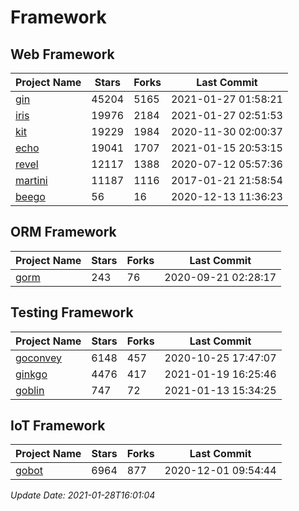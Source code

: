 # Framework

## Web Framework
| Project Name | Stars | Forks | Last Commit |
| ------------ | ----- | ----- | ----------- |
| [gin](https://github.com/gin-gonic/gin) | 45204 | 5165 | 2021-01-27 01:58:21 |
| [iris](https://github.com/kataras/iris) | 19976 | 2184 | 2021-01-27 02:51:53 |
| [kit](https://github.com/go-kit/kit) | 19229 | 1984 | 2020-11-30 02:00:37 |
| [echo](https://github.com/labstack/echo) | 19041 | 1707 | 2021-01-15 20:53:15 |
| [revel](https://github.com/revel/revel) | 12117 | 1388 | 2020-07-12 05:57:36 |
| [martini](https://github.com/go-martini/martini) | 11187 | 1116 | 2017-01-21 21:58:54 |
| [beego](https://github.com/astaxie/beego) | 56 | 16 | 2020-12-13 11:36:23 |

## ORM Framework
| Project Name | Stars | Forks | Last Commit |
| ------------ | ----- | ----- | ----------- |
| [gorm](https://github.com/jinzhu/gorm) | 243 | 76 | 2020-09-21 02:28:17 |

## Testing Framework
| Project Name | Stars | Forks | Last Commit |
| ------------ | ----- | ----- | ----------- |
| [goconvey](https://github.com/smartystreets/goconvey) | 6148 | 457 | 2020-10-25 17:47:07 |
| [ginkgo](https://github.com/onsi/ginkgo) | 4476 | 417 | 2021-01-19 16:25:46 |
| [goblin](https://github.com/franela/goblin) | 747 | 72 | 2021-01-13 15:34:25 |

## IoT Framework
| Project Name | Stars | Forks | Last Commit |
| ------------ | ----- | ----- | ----------- |
| [gobot](https://github.com/hybridgroup/gobot) | 6964 | 877 | 2020-12-01 09:54:44 |

*Update Date: 2021-01-28T16:01:04*